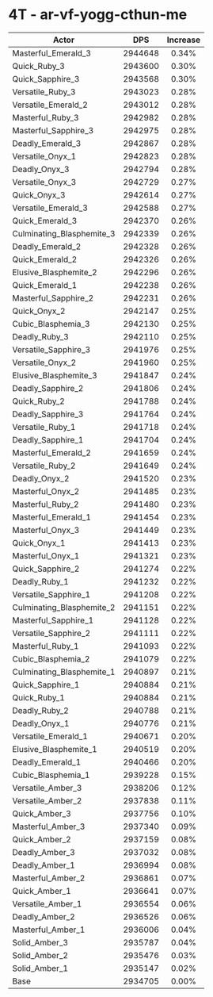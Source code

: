 # 4T - ar-vf-yogg-cthun-me
| Actor | DPS | Increase |
|---|:---:|:---:|
|Masterful_Emerald_3|2944648|0.34%|
|Quick_Ruby_3|2943600|0.30%|
|Quick_Sapphire_3|2943568|0.30%|
|Versatile_Ruby_3|2943023|0.28%|
|Versatile_Emerald_2|2943012|0.28%|
|Masterful_Ruby_3|2942982|0.28%|
|Masterful_Sapphire_3|2942975|0.28%|
|Deadly_Emerald_3|2942867|0.28%|
|Versatile_Onyx_1|2942823|0.28%|
|Deadly_Onyx_3|2942794|0.28%|
|Versatile_Onyx_3|2942729|0.27%|
|Quick_Onyx_3|2942614|0.27%|
|Versatile_Emerald_3|2942588|0.27%|
|Quick_Emerald_3|2942370|0.26%|
|Culminating_Blasphemite_3|2942339|0.26%|
|Deadly_Emerald_2|2942328|0.26%|
|Quick_Emerald_2|2942326|0.26%|
|Elusive_Blasphemite_2|2942296|0.26%|
|Quick_Emerald_1|2942238|0.26%|
|Masterful_Sapphire_2|2942231|0.26%|
|Quick_Onyx_2|2942147|0.25%|
|Cubic_Blasphemia_3|2942130|0.25%|
|Deadly_Ruby_3|2942110|0.25%|
|Versatile_Sapphire_3|2941976|0.25%|
|Versatile_Onyx_2|2941960|0.25%|
|Elusive_Blasphemite_3|2941847|0.24%|
|Deadly_Sapphire_2|2941806|0.24%|
|Quick_Ruby_2|2941788|0.24%|
|Deadly_Sapphire_3|2941764|0.24%|
|Versatile_Ruby_1|2941718|0.24%|
|Deadly_Sapphire_1|2941704|0.24%|
|Masterful_Emerald_2|2941659|0.24%|
|Versatile_Ruby_2|2941649|0.24%|
|Deadly_Onyx_2|2941520|0.23%|
|Masterful_Onyx_2|2941485|0.23%|
|Masterful_Ruby_2|2941480|0.23%|
|Masterful_Emerald_1|2941454|0.23%|
|Masterful_Onyx_3|2941449|0.23%|
|Quick_Onyx_1|2941413|0.23%|
|Masterful_Onyx_1|2941321|0.23%|
|Quick_Sapphire_2|2941274|0.22%|
|Deadly_Ruby_1|2941232|0.22%|
|Versatile_Sapphire_1|2941208|0.22%|
|Culminating_Blasphemite_2|2941151|0.22%|
|Masterful_Sapphire_1|2941128|0.22%|
|Versatile_Sapphire_2|2941111|0.22%|
|Masterful_Ruby_1|2941093|0.22%|
|Cubic_Blasphemia_2|2941079|0.22%|
|Culminating_Blasphemite_1|2940897|0.21%|
|Quick_Sapphire_1|2940884|0.21%|
|Quick_Ruby_1|2940884|0.21%|
|Deadly_Ruby_2|2940788|0.21%|
|Deadly_Onyx_1|2940776|0.21%|
|Versatile_Emerald_1|2940671|0.20%|
|Elusive_Blasphemite_1|2940519|0.20%|
|Deadly_Emerald_1|2940466|0.20%|
|Cubic_Blasphemia_1|2939228|0.15%|
|Versatile_Amber_3|2938206|0.12%|
|Versatile_Amber_2|2937838|0.11%|
|Quick_Amber_3|2937756|0.10%|
|Masterful_Amber_3|2937340|0.09%|
|Quick_Amber_2|2937159|0.08%|
|Deadly_Amber_3|2937032|0.08%|
|Deadly_Amber_1|2936994|0.08%|
|Masterful_Amber_2|2936861|0.07%|
|Quick_Amber_1|2936641|0.07%|
|Versatile_Amber_1|2936554|0.06%|
|Deadly_Amber_2|2936526|0.06%|
|Masterful_Amber_1|2936006|0.04%|
|Solid_Amber_3|2935787|0.04%|
|Solid_Amber_2|2935476|0.03%|
|Solid_Amber_1|2935147|0.02%|
|Base|2934705|0.00%|
